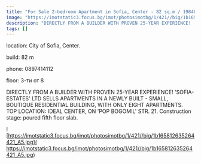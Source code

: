 ```yaml
---
title: "For Sale 2-bedroom Apartment in Sofia, Center - 82 sq.m / 198484 EUR :: imot.bg Advertisement"
image: "https://imotstatic3.focus.bg/imot/photosimotbg/1/421//big/1b165812635264421_Et.jpg"
description: "DIRECTLY FROM A BUILDER WITH PROVEN 25-YEAR EXPERIENCE! 'SOFIA-ESTATES' LTD SELLS APARTMENTS IN A NEWLY BUILT - SMALL, BOUTIQUE RESIDENTIAL BUILDING, WITH ONLY EIGHT APARTMENTS. TOP LOCATION: IDEAL CENTER, ON 'POP BOGOMIL' STR. 21. Construction stage: poured fifth floor slab."
tags: []
---
```


location: City of Sofia, Center.

build: 82 m

phone: 0897414112

floor: 3-ти от 8

DIRECTLY FROM A BUILDER WITH PROVEN 25-YEAR EXPERIENCE! 'SOFIA-ESTATES' LTD SELLS APARTMENTS IN A NEWLY BUILT - SMALL, BOUTIQUE RESIDENTIAL BUILDING, WITH ONLY EIGHT APARTMENTS. TOP LOCATION: IDEAL CENTER, ON 'POP BOGOMIL' STR. 21. Construction stage: poured fifth floor slab.


![https://imotstatic3.focus.bg/imot/photosimotbg/1/421//big/1b165812635264421_A5.jpg]( https://imotstatic3.focus.bg/imot/photosimotbg/1/421//big/1b165812635264421_A5.jpg)


